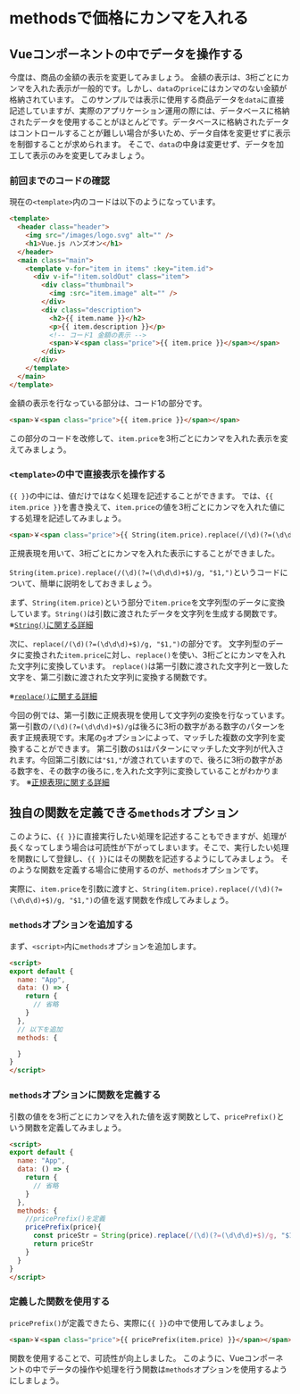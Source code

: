 # methodsで価格にカンマを入れる

## Vueコンポーネントの中でデータを操作する
今度は、商品の金額の表示を変更してみましょう。
金額の表示は、3桁ごとにカンマを入れた表示が一般的です。しかし、`data`の`price`にはカンマのない金額が格納されています。
このサンプルでは表示に使用する商品データを`data`に直接記述していますが、実際のアプリケーション運用の際には、データベースに格納されたデータを使用することがほとんどです。データベースに格納されたデータはコントロールすることが難しい場合が多いため、データ自体を変更せずに表示を制御することが求められます。
そこで、`data`の中身は変更せず、データを加工して表示のみを変更してみましょう。

### 前回までのコードの確認
現在の`<template>`内のコードは以下のようになっています。

```html
<template>
  <header class="header">
    <img src="/images/logo.svg" alt="" />
    <h1>Vue.js ハンズオン</h1>
  </header>
  <main class="main">
    <template v-for="item in items" :key="item.id">
      <div v-if="!item.soldOut" class="item">
        <div class="thumbnail">
          <img :src="item.image" alt="" />
        </div>
        <div class="description">
          <h2>{{ item.name }}</h2>
          <p>{{ item.description }}</p>
          <!-- コード1 金額の表示 -->
          <span>￥<span class="price">{{ item.price }}</span></span>
        </div>
      </div>
    </template>
  </main>
</template>
```

金額の表示を行なっている部分は、コード1の部分です。

```html
<span>￥<span class="price">{{ item.price }}</span></span>
```

この部分のコードを改修して、`item.price`を3桁ごとにカンマを入れた表示を変えてみましょう。

### `<template>`の中で直接表示を操作する

`{{ }}`の中には、値だけではなく処理を記述することができます。
では、`{{ item.price }}`を書き換えて、`item.price`の値を3桁ごとにカンマを入れた値にする処理を記述してみましょう。

```html
<span>￥<span class="price">{{ String(item.price).replace(/(\d)(?=(\d\d\d)+$)/g, "$1,") }}</span></span>
```

正規表現を用いて、3桁ごとにカンマを入れた表示にすることができました。

`String(item.price).replace(/(\d)(?=(\d\d\d)+$)/g, "$1,")`というコードについて、簡単に説明をしておきましょう。

まず、`String(item.price)`という部分で`item.price`を文字列型のデータに変換しています。`String()`は引数に渡されたデータを文字列を生成する関数です。
※[`String()`に関する詳細](https://developer.mozilla.org/ja/docs/Web/JavaScript/Reference/Global_Objects/String/String)

次に、`replace(/(\d)(?=(\d\d\d)+$)/g, "$1,")`の部分です。
文字列型のデータに変換された`item.price`に対し、`replace()`を使い、3桁ごとにカンマを入れた文字列に変換しています。
`replace()`は第一引数に渡された文字列と一致した文字を、第二引数に渡された文字列に変換する関数です。

※[`replace()`に関する詳細](https://developer.mozilla.org/ja/docs/Web/JavaScript/Reference/Global_Objects/String/replace)

今回の例では、第一引数に正規表現を使用して文字列の変換を行なっています。
第一引数の`/(\d)(?=(\d\d\d)+$)/g`は後ろに3桁の数字がある数字のパターンを表す正規表現です。末尾の`g`オプションによって、マッチした複数の文字列を変換することができます。
第二引数の`$1`はパターンにマッチした文字列が代入されます。今回第二引数には`"$1,"`が渡されていますので、後ろに3桁の数字がある数字を、その数字の後ろに`,`を入れた文字列に変換していることがわかります。
※[正規表現に関する詳細](https://developer.mozilla.org/ja/docs/Web/JavaScript/Guide/Regular_Expressions)

## 独自の関数を定義できる`methods`オプション

このように、`{{ }}`に直接実行したい処理を記述することもできますが、処理が長くなってしまう場合は可読性が下がってしまいます。そこで、実行したい処理を関数にして登録し、`{{ }}`にはその関数を記述するようにしてみましょう。
そのような関数を定義する場合に使用するのが、`methods`オプションです。

実際に、`item.price`を引数に渡すと、`String(item.price).replace(/(\d)(?=(\d\d\d)+$)/g, "$1,")`の値を返す関数を作成してみましょう。

### `methods`オプションを追加する
まず、`<script>`内に`methods`オプションを追加します。

```html
<script>
export default {
  name: "App",
  data: () => {
    return {
      // 省略
    }
  },
  // 以下を追加
  methods: {

  }
}
</script>
```

### `methods`オプションに関数を定義する
引数の値をを3桁ごとにカンマを入れた値を返す関数として、`pricePrefix()`という関数を定義してみましょう。

```html
<script>
export default {
  name: "App",
  data: () => {
    return {
      // 省略
    }
  },
  methods: {
    //pricePrefix()を定義
    pricePrefix(price){
      const priceStr = String(price).replace(/(\d)(?=(\d\d\d)+$)/g, "$1,")
      return priceStr
    }
  }
}
</script>
```

### 定義した関数を使用する
`pricePrefix()`が定義できたら、実際に`{{ }}`の中で使用してみましょう。

```html
<span>￥<span class="price">{{ pricePrefix(item.price) }}</span></span>
```

関数を使用することで、可読性が向上しました。
このように、Vueコンポーネントの中でデータの操作や処理を行う関数は`methods`オプションを使用するようにしましょう。
